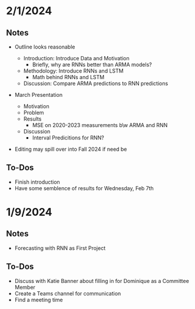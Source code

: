 # 2/1/2024  

## Notes  
- Outline looks reasonable
  - Introduction: Introduce Data and Motivation
    - Briefly, why are RNNs better than ARMA models?
  - Methodology: Introduce RNNs and LSTM
    - Math behind RNNs and LSTM
  - Discussion: Compare ARMA predictions to RNN predictions

- March Presentation
  - Motivation
  - Problem
  - Results
    - MSE on 2020-2023 measurements b\w ARMA and RNN
  - Discussion
    - Interval Predicitions for RNN?
   
- Editing may spill over into Fall 2024 if need be

## To-Dos  
- Finish introduction
- Have some semblence of results for Wednesday, Feb 7th

# 1/9/2024

## Notes  
- Forecasting with RNN as First Project

## To-Dos  
- Discuss with Katie Banner about filling in for Dominique as a Committee Member
- Create a Teams channel for communication
- Find a meeting time

